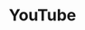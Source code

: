 ---
id: 6
title: YouTube
description: 
icon: img/icons/youtube-32x32.png
link: https://www.youtube.com/@vvvvTv42
alt: Watch tutorials on YouTube
follow: true
---